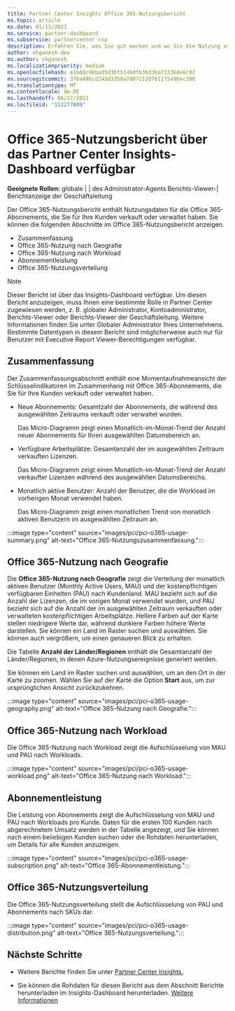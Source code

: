```yaml
---
title: Partner Center Insights Office 365-Nutzungsbericht
ms.topic: article
ms.date: 01/11/2021
ms.service: partner-dashboard
ms.subservice: partnercenter-csp
description: Erfahren Sie, was Sie gut machen und wo Sie die Nutzung von Office 365-Abonnements verbessern können, die Sie für Ihre Kunden verkaufen oder verwalten.
author: shganesh-dev
ms.author: shganesh
ms.localizationpriority: medium
ms.openlocfilehash: e1b60c96bad5d3bf514bdfb36d36a733364e6c92
ms.sourcegitcommit: 376a49bcd245d3358a78871128761175a96ec200
ms.translationtype: MT
ms.contentlocale: de-DE
ms.lasthandoff: 06/17/2021
ms.locfileid: "112277809"
---
```

# <a name="office-365-usage-report-available-from-the-partner-center-insights-dashboard"></a>Office 365-Nutzungsbericht über das Partner Center Insights-Dashboard verfügbar

**Geeignete Rollen:** globale | | des Administrator-Agents Berichts-Viewer-| Berichtanzeige der Geschäftsleitung

Der Office 365-Nutzungsbericht enthält Nutzungsdaten für die Office 365-Abonnements, die Sie für Ihre Kunden verkauft oder verwaltet haben. Sie können die folgenden Abschnitte im Office 365-Nutzungsbericht anzeigen.

- Zusammenfassung
- Office 365-Nutzung nach Geografie
- Office 365-Nutzung nach Workload
- Abonnementleistung
- Office 365-Nutzungsverteilung

 > [!NOTE]
 > Dieser Bericht ist über das Insights-Dashboard verfügbar. Um diesen Bericht anzuzeigen, muss Ihnen eine bestimmte Rolle in Partner Center zugewiesen werden, z. B. globaler Administrator, Kontoadministrator, Berichts-Viewer oder Berichts-Viewer der Geschäftsleitung. Weitere Informationen finden Sie unter Globaler Administrator Ihres Unternehmens. Bestimmte Datentypen in diesem Bericht sind möglicherweise auch nur für Benutzer mit Executive Report Viewer-Berechtigungen verfügbar.

## <a name="summary"></a>Zusammenfassung

Der Zusammenfassungsabschnitt enthält eine Momentaufnahmeansicht der Schlüsselindikatoren im Zusammenhang mit Office 365-Abonnements, die Sie für Ihre Kunden verkauft oder verwaltet haben.  

- Neue Abonnements: Gesamtzahl der Abonnements, die während des ausgewählten Zeitraums verkauft oder verwaltet wurden.

   Das Micro-Diagramm zeigt einen Monatlich-im-Monat-Trend der Anzahl neuer Abonnements für Ihren ausgewählten Datumsbereich an.

- Verfügbare Arbeitsplätze: Gesamtanzahl der im ausgewählten Zeitraum verkauften Lizenzen.

   Das Micro-Diagramm zeigt einen Monatlich-im-Monat-Trend der Anzahl verkaufter Lizenzen während des ausgewählten Datumsbereichs.

- Monatlich aktive Benutzer: Anzahl der Benutzer, die die Workload im vorherigen Monat verwendet haben. 

   Das Micro-Diagramm zeigt einen monatlichen Trend von monatlich aktiven Benutzern im ausgewählten Zeitraum an.

:::image type="content" source="images/pci/pci-o365-usage-summary.png" alt-text="Office 365-Nutzungszusammenfassung.":::

## <a name="office-365-usage-by-geography"></a>Office 365-Nutzung nach Geografie

Die **Office 365-Nutzung nach Geografie** zeigt die Verteilung der monatlich aktiven Benutzer (Monthly Active Users, MAU) und der kostenpflichtigen verfügbaren Einheiten (PAU) nach Kundenland. MAU bezieht sich auf die Anzahl der Lizenzen, die im vorigen Monat verwendet wurden, und PAU bezieht sich auf die Anzahl der im ausgewählten Zeitraum verkauften oder verwalteten kostenpflichtigen Arbeitsplätze. Hellere Farben auf der Karte stellen niedrigere Werte dar, während dunklere Farben höhere Werte darstellen. Sie können ein Land im Raster suchen und auswählen. Sie können auch vergrößern, um einen genaueren Blick zu erhalten.

Die Tabelle **Anzahl der Länder/Regionen** enthält die Gesamtanzahl der Länder/Regionen, in denen Azure-Nutzungsereignisse generiert werden.

Sie können ein Land im Raster suchen und auswählen, um an den Ort in der Karte zu zoomen. Wählen Sie auf der Karte die Option **Start** aus, um zur ursprünglichen Ansicht zurückzukehren.


:::image type="content" source="images/pci/pci-o365-usage-geography.png" alt-text="Office 365-Nutzung nach Geografie.":::

## <a name="office-365-usage-by-workload"></a>Office 365-Nutzung nach Workload

Die Office 365-Nutzung nach Workload zeigt die Aufschlüsselung von MAU und PAU nach Workloads.

:::image type="content" source="images/pci/pci-o365-usage-workload.png" alt-text="Office 365-Nutzung nach Workload.":::

## <a name="subscriptions-performance"></a>Abonnementleistung

Die Leistung von Abonnements zeigt die Aufschlüsselung von MAU und PAU nach Workloads pro Kunde. Daten für die ersten 100 Kunden nach abgerechnetem Umsatz werden in der Tabelle angezeigt, und Sie können nach einem beliebigen Kunden suchen oder die Rohdaten herunterladen, um Details für alle Kunden anzuzeigen.

:::image type="content" source="images/pci/pci-o365-usage-subscription.png" alt-text="Office 365-Abonnementleistung.":::

## <a name="office-365-usage-distribution"></a>Office 365-Nutzungsverteilung

Die Office 365-Nutzungsverteilung stellt die Aufschlüsselung von PAU und Abonnements nach SKUs dar.

:::image type="content" source="images/pci/pci-o365-usage-distribution.png" alt-text="Office 365-Nutzungsverteilung.":::

## <a name="next-steps"></a>Nächste Schritte

- Weitere Berichte finden Sie unter [Partner Center Insights.](partner-center-insights.md)

- Sie können die Rohdaten für diesen Bericht aus dem Abschnitt Berichte herunterladen im Insights-Dashboard herunterladen. [Weitere Informationen](pci-download-reports.md) 
